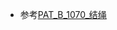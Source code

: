 *	参考[PAT_B_1070_结绳](https://github.com/jJayyyyyyy/cs/tree/master/OJ/PAT/basic_level/1070_%E7%BB%93%E7%BB%B3)
